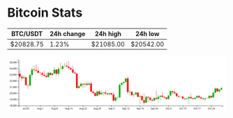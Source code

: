 # Bitcoin Stats

BTC/USDT|24h change|24h high|24h low|
|---|---|---|---|
|$20828.75|1.23%|$21085.00|$20542.00|

<img src="./chart.svg">
